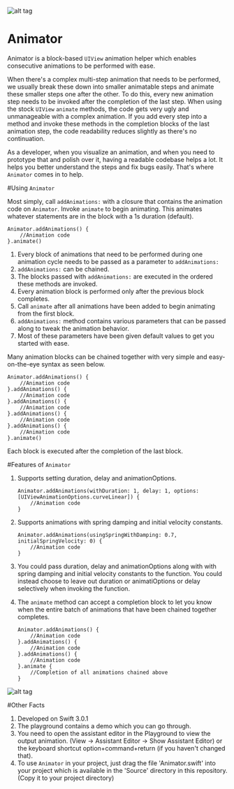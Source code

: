 ![alt tag](https://raw.githubusercontent.com/vishalvshekkar/Animator/master/Resources/AnimatorCover.png)

# Animator
Animator is a block-based `UIView` animation helper which enables consecutive animations to be performed with ease.

When there's a complex multi-step animation that needs to be performed, we usually break these down into smaller animatable steps and animate these smaller steps one after the other. To do this, every new animation step needs to be invoked after the completion of the last step. When using the stock `UIView` `animate` methods, the code gets very ugly and unmanageable with a complex animation. If you add every step into a method and invoke these methods in the completion blocks of the last animation step, the code readability reduces slightly as there's no continuation.

As a developer, when you visualize an animation, and when you need to prototype that and polish over it, having a readable codebase helps a lot. It helps you better understand the steps and fix bugs easily. That's where `Animator` comes in to help.

#Using `Animator`

Most simply, call `addAnimations:` with a closure that contains the animation code on `Animator`. Invoke `animate` to begin animating. This animates whatever statements are in the block with a 1s duration (default).

```
Animator.addAnimations() {
    //Animation code
}.animate()
```

1. Every block of animations that need to be performed during one animation cycle needs to be passed as a parameter to `addAnimations:`
2. `addAnimations:` can be chained.
3. The blocks passed with `addAnimations:` are executed in the ordered these methods are invoked.
4. Every animation block is performed only after the previous block completes.
5. Call `animate` after all animations have been added to begin animating from the first block.
6. `addAnimations:` method contains various parameters that can be passed along to tweak the animation behavior.
7. Most of these parameters have been given default values to get you started with ease.

Many animation blocks can be chained together with very simple and easy-on-the-eye syntax as seen below.

```
Animator.addAnimations() {
    //Animation code
}.addAnimations() {
    //Animation code
}.addAnimations() {
    //Animation code
}.addAnimations() {
    //Animation code
}.addAnimations() {
    //Animation code
}.animate()
```
Each block is executed after the completion of the last block.

#Features of `Animator`

1. Supports setting duration, delay and animationOptions.

    ```
    Animator.addAnimations(withDuration: 1, delay: 1, options: [UIViewAnimationOptions.curveLinear]) {
        //Animation code
    }
    ```

2. Supports animations with spring damping and initial velocity constants.

    ```
    Animator.addAnimations(usingSpringWithDamping: 0.7, initialSpringVelocity: 0) {
        //Animation code
    }
    ```

3. You could pass duration, delay and animationOptions along with with spring damping and initial velocity constants to the function. You could instead choose to leave out duration or animatiOptions  or delay selectively when invoking the function.

4. The `animate` method can accept a completion block to let you know when the entire batch of animations that have been chained together completes.

    ```
    Animator.addAnimations() {
        //Animation code
    }.addAnimations() {
        //Animation code
    }.addAnimations() {
        //Animation code
    }.animate { 
        //Completion of all animations chained above
    }
    ```
![alt tag](https://raw.githubusercontent.com/vishalvshekkar/Animator/master/Resources/AnimatorDemoExample.gif)

#Other Facts

1. Developed on Swift 3.0.1
2. The playground contains a demo which you can go through.
3. You need to open the assistant editor in the Playground to view the output animation. (View -> Assistant Editor -> Show Assistant Editor) or the keyboard shortcut option+command+return (if you haven't changed that).
4. To use `Animator` in your project, just drag the file 'Animator.swift' into your project which is available in the 'Source' directory in this repository. (Copy it to your project directory)
